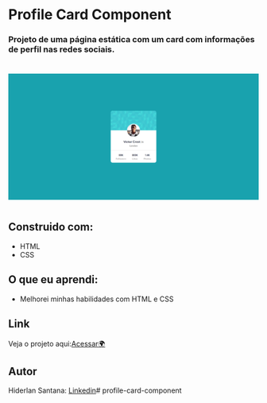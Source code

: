 # Profile Card Component

### Projeto de uma página estática com um card com informações de perfil nas redes sociais.

#

![](./images/profile-card-component.png)


#
## Construido com:
- HTML
- CSS


## O que eu aprendi:
- Melhorei minhas habilidades com HTML e CSS

## Link

Veja o projeto aqui:[Acessar🌍]() 

## Autor

Hiderlan Santana: [Linkedin](https://www.linkedin.com/in/hiderlan-santana/)# profile-card-component
